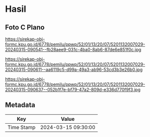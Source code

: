 # Hasil

## Foto C Plano

https://sirekap-obj-formc.kpu.go.id/6778/pemilu/ppwp/52/01/13/20/07/5201132007029-20240315-090541--fb28aee9-031c-4ba0-8ab6-87de6e851f0c.jpg

https://sirekap-obj-formc.kpu.go.id/6778/pemilu/ppwp/52/01/13/20/07/5201132007029-20240315-090611--aa6119c5-d99a-49a3-ab96-53cd3b3e26b0.jpg

https://sirekap-obj-formc.kpu.go.id/6778/pemilu/ppwp/52/01/13/20/07/5201132007029-20240315-090637--052b1f7e-bf79-47a2-809d-e336d770f9f3.jpg


## Metadata

| Key        | Value               |
| ---------- | ------------------- |
| Time Stamp | 2024-03-15 09:30:00 |



